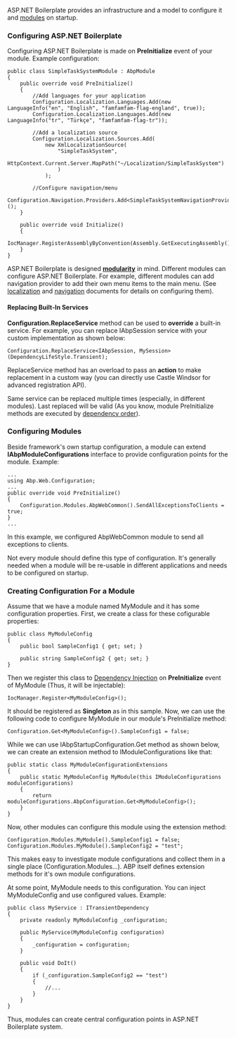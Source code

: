 ASP.NET Boilerplate provides an infrastructure and a model to configure
it and [modules](/Pages/Documents/Module-System) on startup.

### Configuring ASP.NET Boilerplate

Configuring ASP.NET Boilerplate is made on **PreInitialize** event of
your module. Example configuration:

    public class SimpleTaskSystemModule : AbpModule
    {
        public override void PreInitialize()
        {
            //Add languages for your application
            Configuration.Localization.Languages.Add(new LanguageInfo("en", "English", "famfamfam-flag-england", true));
            Configuration.Localization.Languages.Add(new LanguageInfo("tr", "Türkçe", "famfamfam-flag-tr"));

            //Add a localization source
            Configuration.Localization.Sources.Add(
                new XmlLocalizationSource(
                    "SimpleTaskSystem",
                    HttpContext.Current.Server.MapPath("~/Localization/SimpleTaskSystem")
                    )
                );

            //Configure navigation/menu
            Configuration.Navigation.Providers.Add<SimpleTaskSystemNavigationProvider>();        
        }

        public override void Initialize()
        {
            IocManager.RegisterAssemblyByConvention(Assembly.GetExecutingAssembly());
        }
    }

ASP.NET Boilerplate is designed **[modularity](Module-System.html)** in
mind. Different modules can configure ASP.NET Boilerplate. For example,
different modules can add navigation provider to add their own menu
items to the main menu. (See
[localization](/Pages/Documents/Localization) and
[navigation](/Pages/Documents/Navigation) documents for details on
configuring them).

#### Replacing Built-In Services

**Configuration.ReplaceService** method can be used to **override** a
built-in service. For example, you can replace IAbpSession service with
your custom implementation as shown below:

    Configuration.ReplaceService<IAbpSession, MySession>(DependencyLifeStyle.Transient);

ReplaceService method has an overload to pass an **action** to make
replacement in a custom way (you can directly use Castle Windsor for
advanced registration API).

Same service can be replaced multiple times (especially, in different
modules). Last replaced will be valid (As you know, module PreInitialize
methods are executed by [dependency order](Module-System.html)).

### Configuring Modules

Beside framework's own startup configuration, a module can extend
**IAbpModuleConfigurations** interface to provide configuration points
for the module. Example:

    ...
    using Abp.Web.Configuration;
    ...
    public override void PreInitialize() 
    {
        Configuration.Modules.AbpWebCommon().SendAllExceptionsToClients = true;
    }
    ...

In this example, we configured AbpWebCommon module to send all
exceptions to clients.

Not every module should define this type of configuration. It's
generally needed when a module will be re-usable in different
applications and needs to be configured on startup.

### Creating Configuration For a Module

Assume that we have a module named MyModule and it has some
configuration properties. First, we create a class for these cofigurable
properties:

    public class MyModuleConfig
    {
        public bool SampleConfig1 { get; set; }

        public string SampleConfig2 { get; set; }
    }

Then we register this class to [Dependency
Injection](Dependency-Injection.html) on **PreInitialize** event of
MyModule (Thus, it will be injectable):

    IocManager.Register<MyModuleConfig>();

It should be registered as **Singleton** as in this sample. Now, we can
use the following code to configure MyModule in our module's
PreInitialize method:

    Configuration.Get<MyModuleConfig>().SampleConfig1 = false;

While we can use IAbpStartupConfiguration.Get method as shown below, we
can create an extension method to IModuleConfigurations like that:

    public static class MyModuleConfigurationExtensions
    {
        public static MyModuleConfig MyModule(this IModuleConfigurations moduleConfigurations)
        {
            return moduleConfigurations.AbpConfiguration.Get<MyModuleConfig>();
        }
    }

Now, other modules can configure this module using the extension method:

    Configuration.Modules.MyModule().SampleConfig1 = false;
    Configuration.Modules.MyModule().SampleConfig2 = "test";

This makes easy to investigate module configurations and collect them in
a single place (Configuration.Modules...). ABP itself defines extension
methods for it's own module configurations.

At some point, MyModule needs to this configuration. You can inject
MyModuleConfig and use configured values. Example:

    public class MyService : ITransientDependency
    {
        private readonly MyModuleConfig _configuration;

        public MyService(MyModuleConfig configuration)
        {
            _configuration = configuration;
        }

        public void DoIt()
        {
            if (_configuration.SampleConfig2 == "test")
            {
                //...
            }
        }
    }

Thus, modules can create central configuration points in ASP.NET
Boilerplate system.
